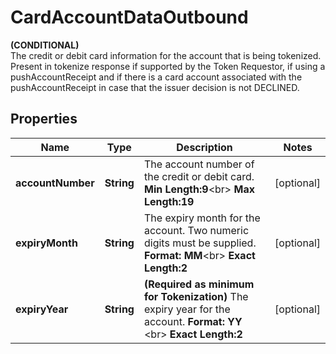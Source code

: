 

# CardAccountDataOutbound

__(CONDITIONAL)__<br> The credit or debit card information for the account that is being tokenized.  Present in tokenize response if supported by the Token Requestor, if using a pushAccountReceipt and if there is a card account associated with the pushAccountReceipt in case that the issuer decision is not DECLINED. </br> 
## Properties

Name | Type | Description | Notes
------------ | ------------- | ------------- | -------------
**accountNumber** | **String** |  The account number of the credit or debit card.   __Min Length:9__&lt;br&gt;  __Max Length:19__  |  [optional]
**expiryMonth** | **String** |   The expiry month for the account. Two numeric digits must be supplied.   __Format: MM__&lt;br&gt; __Exact Length:2__  |  [optional]
**expiryYear** | **String** | __(Required as minimum for Tokenization)__  The expiry year for the account. __Format: YY__ &lt;br&gt; __Exact Length:2__  |  [optional]



